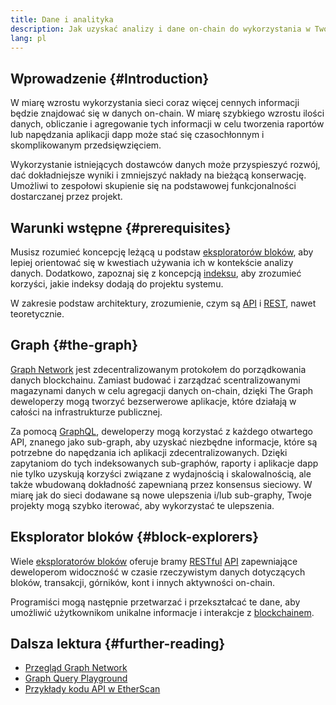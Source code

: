 ```yaml
---
title: Dane i analityka
description: Jak uzyskać analizy i dane on-chain do wykorzystania w Twoich aplikacjach zdecentralizowanych
lang: pl
---
```


## Wprowadzenie \{#Introduction}

W miarę wzrostu wykorzystania sieci coraz więcej cennych informacji będzie znajdować się w danych on-chain. W miarę szybkiego wzrostu ilości danych, obliczanie i agregowanie tych informacji w celu tworzenia raportów lub napędzania aplikacji dapp może stać się czasochłonnym i skomplikowanym przedsięwzięciem.

Wykorzystanie istniejących dostawców danych może przyspieszyć rozwój, dać dokładniejsze wyniki i zmniejszyć nakłady na bieżącą konserwację. Umożliwi to zespołowi skupienie się na podstawowej funkcjonalności dostarczanej przez projekt.

## Warunki wstępne \{#prerequisites}

Musisz rozumieć koncepcję leżącą u podstaw [eksploratorów bloków](/developers/docs/data-and-analytics/block-explorers/), aby lepiej orientować się w kwestiach używania ich w kontekście analizy danych. Dodatkowo, zapoznaj się z koncepcją [indeksu](/glossary/#index), aby zrozumieć korzyści, jakie indeksy dodają do projektu systemu.

W zakresie podstaw architektury, zrozumienie, czym są [API](https://www.wikipedia.org/wiki/API) i [REST](https://www.wikipedia.org/wiki/Representational_state_transfer), nawet teoretycznie.

## Graph \{#the-graph}

[Graph Network](https://thegraph.com/) jest zdecentralizowanym protokołem do porządkowania danych blockchainu. Zamiast budować i zarządzać scentralizowanymi magazynami danych w celu agregacji danych on-chain, dzięki The Graph deweloperzy mogą tworzyć bezserwerowe aplikacje, które działają w całości na infrastrukturze publicznej.

Za pomocą [GraphQL](https://graphql.org/), deweloperzy mogą korzystać z każdego otwartego API, znanego jako sub-graph, aby uzyskać niezbędne informacje, które są potrzebne do napędzania ich aplikacji zdecentralizowanych. Dzięki zapytaniom do tych indeksowanych sub-graphów, raporty i aplikacje dapp nie tylko uzyskują korzyści związane z wydajnością i skalowalnością, ale także wbudowaną dokładność zapewnianą przez konsensus sieciowy. W miarę jak do sieci dodawane są nowe ulepszenia i/lub sub-graphy, Twoje projekty mogą szybko iterować, aby wykorzystać te ulepszenia.

## Eksplorator bloków \{#block-explorers}

Wiele [eksploratorów bloków](/developers/docs/data-and-analytics/block-explorers/) oferuje bramy [RESTful](https://www.wikipedia.org/wiki/Representational_state_transfer) [API](https://www.wikipedia.org/wiki/API) zapewniające deweloperom widoczność w czasie rzeczywistym danych dotyczących bloków, transakcji, górników, kont i innych aktywności on-chain.

Programiści mogą następnie przetwarzać i przekształcać te dane, aby umożliwić użytkownikom unikalne informacje i interakcje z [blockchainem](/glossary/#blockchain).

## Dalsza lektura \{#further-reading}

- [Przegląd Graph Network](https://thegraph.com/docs/network#overview)
- [Graph Query Playground](https://thegraph.com/explorer/subgraph/graphprotocol/graph-network-mainnet?version=current)
- [Przykłady kodu API w EtherScan](https://etherscan.io/apis#contracts)
